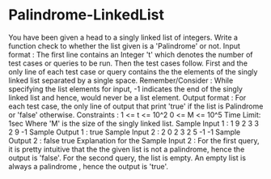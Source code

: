 # Palindrome-LinkedList
You have been given a head to a singly linked list of integers. Write a function check to whether the list given is a 'Palindrome' or not.  Input format : The first line contains an Integer 't' which denotes the number of test cases or queries to be run. Then the test cases follow.  First and the only line of each test case or query contains the the elements of the singly linked list separated by a single space.  Remember/Consider : While specifying the list elements for input, -1 indicates the end of the singly linked list and hence, would never be a list element.  Output format : For each test case, the only line of output that print 'true' if the list is Palindrome or 'false' otherwise.  Constraints : 1 &lt;= t &lt;= 10^2 0 &lt;= M &lt;= 10^5 Time Limit: 1sec  Where 'M' is the size of the singly linked list. Sample Input 1 : 1 9 2 3 3 2 9 -1 Sample Output 1 : true Sample Input 2 : 2 0 2 3 2 5 -1 -1 Sample Output 2 : false true Explanation for the Sample Input 2 : For the first query, it is pretty intuitive that the the given list is not a palindrome, hence the output is 'false'.  For the second query, the list is empty. An empty list is always a palindrome , hence the output is 'true'.
